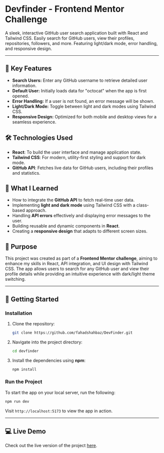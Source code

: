 # **Devfinder** - Frontend Mentor Challenge

A sleek, interactive GitHub user search application built with React and Tailwind CSS. Easily search for GitHub users, view their profiles, repositories, followers, and more. Featuring light/dark mode, error handling, and responsive design.  

---

## **🌟 Key Features**  
- **Search Users:** Enter any GitHub username to retrieve detailed user information.  
- **Default User:** Initially loads data for "octocat" when the app is first opened.  
- **Error Handling:** If a user is not found, an error message will be shown.  
- **Light/Dark Mode:** Toggle between light and dark modes using Tailwind CSS.  
- **Responsive Design:** Optimized for both mobile and desktop views for a seamless experience.

## **🛠️ Technologies Used**  
- **React**: To build the user interface and manage application state.  
- **Tailwind CSS**: For modern, utility-first styling and support for dark mode.  
- **GitHub API**: Fetches live data for GitHub users, including their profiles and statistics.  

## **🤔 What I Learned**  
- How to integrate the **GitHub API** to fetch real-time user data.  
- Implementing **light and dark mode** using Tailwind CSS with a class-based approach.  
- Handling **API errors** effectively and displaying error messages to the user.  
- Building reusable and dynamic components in **React**.  
- Creating a **responsive design** that adapts to different screen sizes.


## **🎯 Purpose**  
This project was created as part of a **Frontend Mentor challenge**, aiming to enhance my skills in React, API integration, and UI design with Tailwind CSS. The app allows users to search for any GitHub user and view their profile details while providing an intuitive experience with dark/light theme switching.

---

## **🚀 Getting Started**  

### **Installation**  
1. Clone the repository:  
   ```bash
   git clone https://github.com/fahadshahbaz/DevFinder.git
   ```  
2. Navigate into the project directory:  
   ```bash
   cd devfinder
   ```  
3. Install the dependencies using **npm**:  
   ```bash
   npm install
   ```  

### **Run the Project**  
To start the app on your local server, run the following:  
```bash
npm run dev
```  
Visit `http://localhost:5173` to view the app in action.

---

## **💻 Live Demo**  
Check out the live version of the project [here](https://itsdevfinder.vercel.app).  
